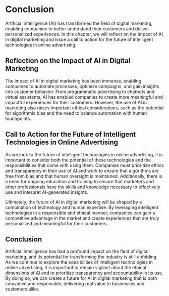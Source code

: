 # Conclusion

Artificial intelligence (AI) has transformed the field of digital marketing, enabling companies to better understand their customers and deliver personalized experiences. In this chapter, we will reflect on the impact of AI in digital marketing and issue a call to action for the future of intelligent technologies in online advertising.

Reflection on the Impact of AI in Digital Marketing
---------------------------------------------------

The impact of AI in digital marketing has been immense, enabling companies to automate processes, optimize campaigns, and gain insights into customer behavior. From programmatic advertising to chatbots and virtual assistants, AI has enabled companies to create more meaningful and impactful experiences for their customers. However, the use of AI in marketing also raises important ethical considerations, such as the potential for algorithmic bias and the need to balance automation with human touchpoints.

Call to Action for the Future of Intelligent Technologies in Online Advertising
-------------------------------------------------------------------------------

As we look to the future of intelligent technologies in online advertising, it is important to consider both the potential of these technologies and the responsibilities that come with using them. Companies must prioritize ethics and transparency in their use of AI and work to ensure that algorithms are free from bias and that human oversight is maintained. Additionally, there is a need for ongoing education and training to ensure that marketers and other professionals have the skills and knowledge necessary to effectively use and interpret AI-generated insights.

Ultimately, the future of AI in digital marketing will be shaped by a combination of technology and human expertise. By leveraging intelligent technologies in a responsible and ethical manner, companies can gain a competitive advantage in the market and create experiences that are truly personalized and meaningful for their customers.

Conclusion
----------

Artificial intelligence has had a profound impact on the field of digital marketing, and its potential for transforming the industry is still unfolding. As we continue to explore the possibilities of intelligent technologies in online advertising, it is important to remain vigilant about the ethical dimensions of AI and to prioritize transparency and accountability in its use. By doing so, we can create a future for AI in digital marketing that is both innovative and responsible, delivering real value to businesses and customers alike.